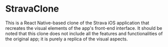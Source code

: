 # StravaClone
This is a React Native-based clone of the Strava iOS application that recreates the visual elements of the app's front-end interface. It should be noted that this clone does not include all the features and functionalities of the original app; it is purely a replica of the visual aspects.
